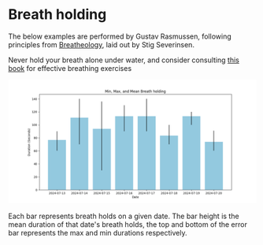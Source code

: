 # Breath holding

The below examples are performed by Gustav Rasmussen,
following principles from [Breatheology](https://www.breatheology.com/),
laid out by Stig Severinsen.

Never hold your breath alone under water,
and consider consulting
[this book](https://books.google.dk/books/about/Breatheology.html?id=q3OJZwEACAAJ&source=kp_book_description&redir_esc=y)
for effective breathing exercises 

![2024-07-20](../img/breathholding/2024-07-20.png)

Each bar represents breath holds on a given date.
The bar height is the mean duration of that date's breath holds,
the top and bottom of the error bar represents the max and min durations respectively.
